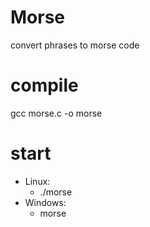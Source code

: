 # Morse
convert phrases to morse code

# compile
gcc morse.c -o morse

# start
 - Linux:
   - ./morse
 - Windows:
   - morse

